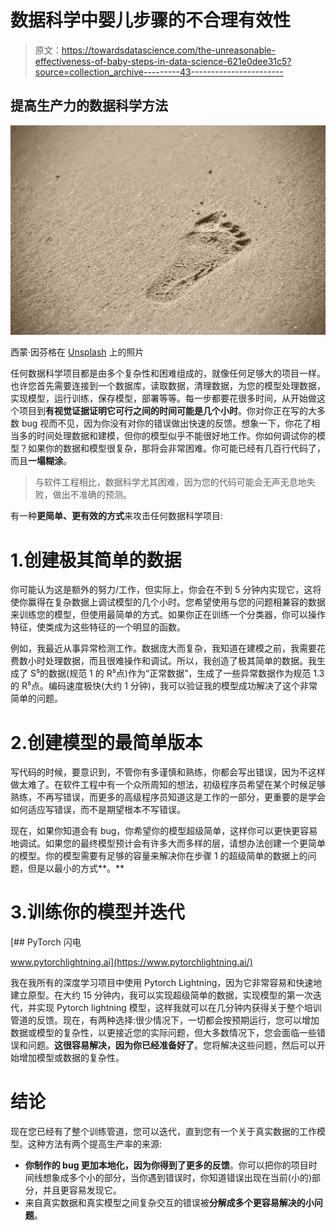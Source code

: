 # 数据科学中婴儿步骤的不合理有效性

> 原文：<https://towardsdatascience.com/the-unreasonable-effectiveness-of-baby-steps-in-data-science-621e0dee31c5?source=collection_archive---------43----------------------->

## 提高生产力的数据科学方法

![](img/76f92ab64e57e76be581084a17123f20.png)

西蒙·因芬格在 [Unsplash](https://unsplash.com?utm_source=medium&utm_medium=referral) 上的照片

任何数据科学项目都是由多个复杂性和困难组成的，就像任何足够大的项目一样。也许您首先需要连接到一个数据库，读取数据，清理数据，为您的模型处理数据，实现模型，运行训练，保存模型，部署等等。每一步都要花很多时间，从开始做这个项目到**有视觉证据证明它可行之间的时间可能是几个小时**。你对你正在写的大多数 bug 视而不见，因为你没有对你的错误做出快速的反馈。想象一下，你花了相当多的时间处理数据和建模，但你的模型似乎不能很好地工作。你如何调试你的模型？如果你的数据和模型很复杂，那将会非常困难。你可能已经有几百行代码了，而且**一塌糊涂**。

> 与软件工程相比，数据科学尤其困难，因为您的代码可能会无声无息地失败，做出不准确的预测。

有一种**更简单、更有效的方式**来攻击任何数据科学项目:

# 1.创建极其简单的数据

你可能认为这是额外的努力/工作，但实际上，你会在不到 5 分钟内实现它，这将使你赢得在复杂数据上调试模型的几个小时。您希望使用与您的问题相兼容的数据来训练您的模型，但使用最简单的方式。如果你正在训练一个分类器，你可以操作特征，使类成为这些特征的一个明显的函数。

例如，我最近从事异常检测工作。数据庞大而复杂，我知道在建模之前，我需要花费数小时处理数据，而且很难操作和调试。所以，我创造了极其简单的数据。我生成了 S⁵的数据(规范 1 的 R⁵点)作为“正常数据”，生成了一些异常数据作为规范 1.3 的 R⁵点。编码速度极快(大约 1 分钟)，我可以验证我的模型成功解决了这个非常简单的问题。

# 2.创建模型的最简单版本

写代码的时候，要意识到，不管你有多谨慎和熟练，你都会写出错误，因为不这样做太难了。在软件工程中有一个众所周知的想法，初级程序员希望在某个时候足够熟练，不再写错误，而更多的高级程序员知道这是工作的一部分，更重要的是学会如何适应写错误，而不是期望根本不写错误。

现在，如果你知道会有 bug，你希望你的模型超级简单，这样你可以更快更容易地调试。如果您的最终模型预计会有许多大而多样的层，请想办法创建一个更简单的模型。你的模型需要有足够的容量来解决你在步骤 1 的超级简单的数据上的问题，但是以最小的方式**。**

# 3.训练你的模型并迭代

[](https://www.pytorchlightning.ai/) [## PyTorch 闪电

www.pytorchlightning.ai](https://www.pytorchlightning.ai/) 

我在我所有的深度学习项目中使用 Pytorch Lightning，因为它非常容易和快速地建立原型。在大约 15 分钟内，我可以实现超级简单的数据，实现模型的第一次迭代，并实现 Pytorch lightning 模型，这样我就可以在几分钟内获得关于整个培训管道的反馈。现在，有两种选择:很少情况下，一切都会按预期运行，您可以增加数据或模型的复杂性，以更接近您的实际问题，但大多数情况下，您会面临一些错误和问题。**这很容易解决，因为你已经准备好了**。您将解决这些问题，然后可以开始增加模型或数据的复杂性。

# 结论

现在您已经有了整个训练管道，您可以迭代，直到您有一个关于真实数据的工作模型。这种方法有两个提高生产率的来源:

*   **你制作的 bug 更加本地化，因为你得到了更多的反馈**。你可以把你的项目时间线想象成多个小的部分，当你遇到错误时，你知道错误出现在当前(小的)部分，并且更容易发现它。
*   来自真实数据和真实模型之间复杂交互的错误被**分解成多个更容易解决的小问题**。